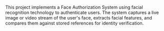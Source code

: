 This project implements a Face Authorization System using facial recognition technology to authenticate users. The system captures a live image or video stream of the user's face, extracts facial features, and compares them against stored references for identity verification.

